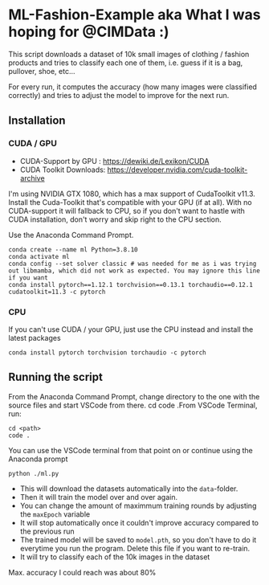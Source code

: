 
# ML-Fashion-Example aka What I was hoping for @CIMData :)

This script downloads a dataset of 10k small images of clothing / fashion products and tries to classify each one of them, i.e. guess if it is a bag, pullover, shoe, etc...  

For every run, it computes the accuracy (how many images were classified correctly) and tries to adjust the model to improve for the next run.

## Installation

### CUDA / GPU
- CUDA-Support by GPU : https://dewiki.de/Lexikon/CUDA  
- CUDA Toolkit Downloads: https://developer.nvidia.com/cuda-toolkit-archive

I'm using NVIDIA GTX 1080, which has a max support of CudaToolkit v11.3.
Install the Cuda-Toolkit that's compatible with your GPU (if at all).
With no CUDA-support it will fallback to CPU, so if you don't want to hastle with CUDA installation, don't worry and skip right to the CPU section.

Use the Anaconda Command Prompt.

```
conda create --name ml Python=3.8.10
conda activate ml
conda config --set solver classic # was needed for me as i was trying out libmamba, which did not work as expected. You may ignore this line if you want
conda install pytorch==1.12.1 torchvision==0.13.1 torchaudio==0.12.1 cudatoolkit=11.3 -c pytorch
```

### CPU

If you can't use CUDA / your GPU, just use the CPU instead and install the latest packages

```
conda install pytorch torchvision torchaudio -c pytorch
```

## Running the script

From the Anaconda Command Prompt, change directory to the one with the source files and start VSCode from there.
cd <path>
code .From VSCode Terminal, run:

```
cd <path>
code .
````

You can use the VSCode terminal from that point on or continue using the Anaconda prompt

```
python ./ml.py
```

- This will download the datasets automatically into the `data`-folder.
- Then it will train the model over and over again.
- You can change the amount of maximmum training rounds by adjusting the `maxEpoch` variable
- It will stop automatically once it couldn't improve accuracy compared to the previous run
- The trained model will be saved to `model.pth`, so you don't have to do it everytime you run the program. Delete this file if you want to re-train.
- It will try to classify each of the 10k images in the dataset

Max. accuracy I could reach was about 80%

